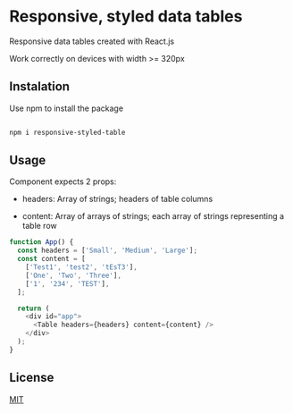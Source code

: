 # Responsive, styled data tables

Responsive data tables created with React.js

Work correctly on devices with width >= 320px

## Instalation

Use npm to install the package

```bash

npm i responsive-styled-table

```

## Usage

Component expects 2 props:

- headers: Array of strings; headers of table columns

- content: Array of arrays of strings; each array of strings representing a table row

```javascript
function App() {
  const headers = ['Small', 'Medium', 'Large'];
  const content = [
    ['Test1', 'test2', 'tEsT3'],
    ['One', 'Two', 'Three'],
    ['1', '234', 'TEST'],
  ];

  return (
    <div id="app">
      <Table headers={headers} content={content} />
    </div>
  );
}
```

## License

[MIT](https://choosealicense.com/licenses/mit/)
